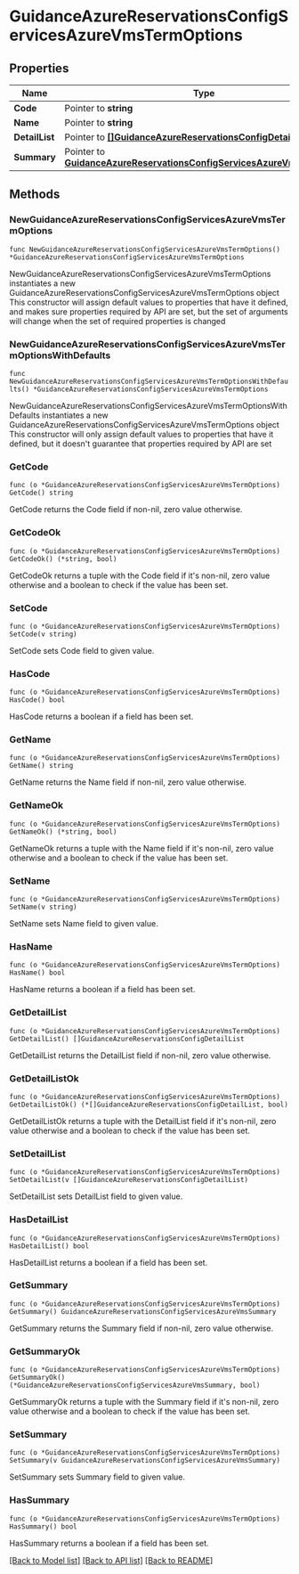# GuidanceAzureReservationsConfigServicesAzureVmsTermOptions

## Properties

Name | Type | Description | Notes
------------ | ------------- | ------------- | -------------
**Code** | Pointer to **string** |  | [optional] 
**Name** | Pointer to **string** |  | [optional] 
**DetailList** | Pointer to [**[]GuidanceAzureReservationsConfigDetailList**](GuidanceAzureReservationsConfigDetailList.md) |  | [optional] 
**Summary** | Pointer to [**GuidanceAzureReservationsConfigServicesAzureVmsSummary**](guidanceAzureReservations_config_services_azureVms_summary.md) |  | [optional] 

## Methods

### NewGuidanceAzureReservationsConfigServicesAzureVmsTermOptions

`func NewGuidanceAzureReservationsConfigServicesAzureVmsTermOptions() *GuidanceAzureReservationsConfigServicesAzureVmsTermOptions`

NewGuidanceAzureReservationsConfigServicesAzureVmsTermOptions instantiates a new GuidanceAzureReservationsConfigServicesAzureVmsTermOptions object
This constructor will assign default values to properties that have it defined,
and makes sure properties required by API are set, but the set of arguments
will change when the set of required properties is changed

### NewGuidanceAzureReservationsConfigServicesAzureVmsTermOptionsWithDefaults

`func NewGuidanceAzureReservationsConfigServicesAzureVmsTermOptionsWithDefaults() *GuidanceAzureReservationsConfigServicesAzureVmsTermOptions`

NewGuidanceAzureReservationsConfigServicesAzureVmsTermOptionsWithDefaults instantiates a new GuidanceAzureReservationsConfigServicesAzureVmsTermOptions object
This constructor will only assign default values to properties that have it defined,
but it doesn't guarantee that properties required by API are set

### GetCode

`func (o *GuidanceAzureReservationsConfigServicesAzureVmsTermOptions) GetCode() string`

GetCode returns the Code field if non-nil, zero value otherwise.

### GetCodeOk

`func (o *GuidanceAzureReservationsConfigServicesAzureVmsTermOptions) GetCodeOk() (*string, bool)`

GetCodeOk returns a tuple with the Code field if it's non-nil, zero value otherwise
and a boolean to check if the value has been set.

### SetCode

`func (o *GuidanceAzureReservationsConfigServicesAzureVmsTermOptions) SetCode(v string)`

SetCode sets Code field to given value.

### HasCode

`func (o *GuidanceAzureReservationsConfigServicesAzureVmsTermOptions) HasCode() bool`

HasCode returns a boolean if a field has been set.

### GetName

`func (o *GuidanceAzureReservationsConfigServicesAzureVmsTermOptions) GetName() string`

GetName returns the Name field if non-nil, zero value otherwise.

### GetNameOk

`func (o *GuidanceAzureReservationsConfigServicesAzureVmsTermOptions) GetNameOk() (*string, bool)`

GetNameOk returns a tuple with the Name field if it's non-nil, zero value otherwise
and a boolean to check if the value has been set.

### SetName

`func (o *GuidanceAzureReservationsConfigServicesAzureVmsTermOptions) SetName(v string)`

SetName sets Name field to given value.

### HasName

`func (o *GuidanceAzureReservationsConfigServicesAzureVmsTermOptions) HasName() bool`

HasName returns a boolean if a field has been set.

### GetDetailList

`func (o *GuidanceAzureReservationsConfigServicesAzureVmsTermOptions) GetDetailList() []GuidanceAzureReservationsConfigDetailList`

GetDetailList returns the DetailList field if non-nil, zero value otherwise.

### GetDetailListOk

`func (o *GuidanceAzureReservationsConfigServicesAzureVmsTermOptions) GetDetailListOk() (*[]GuidanceAzureReservationsConfigDetailList, bool)`

GetDetailListOk returns a tuple with the DetailList field if it's non-nil, zero value otherwise
and a boolean to check if the value has been set.

### SetDetailList

`func (o *GuidanceAzureReservationsConfigServicesAzureVmsTermOptions) SetDetailList(v []GuidanceAzureReservationsConfigDetailList)`

SetDetailList sets DetailList field to given value.

### HasDetailList

`func (o *GuidanceAzureReservationsConfigServicesAzureVmsTermOptions) HasDetailList() bool`

HasDetailList returns a boolean if a field has been set.

### GetSummary

`func (o *GuidanceAzureReservationsConfigServicesAzureVmsTermOptions) GetSummary() GuidanceAzureReservationsConfigServicesAzureVmsSummary`

GetSummary returns the Summary field if non-nil, zero value otherwise.

### GetSummaryOk

`func (o *GuidanceAzureReservationsConfigServicesAzureVmsTermOptions) GetSummaryOk() (*GuidanceAzureReservationsConfigServicesAzureVmsSummary, bool)`

GetSummaryOk returns a tuple with the Summary field if it's non-nil, zero value otherwise
and a boolean to check if the value has been set.

### SetSummary

`func (o *GuidanceAzureReservationsConfigServicesAzureVmsTermOptions) SetSummary(v GuidanceAzureReservationsConfigServicesAzureVmsSummary)`

SetSummary sets Summary field to given value.

### HasSummary

`func (o *GuidanceAzureReservationsConfigServicesAzureVmsTermOptions) HasSummary() bool`

HasSummary returns a boolean if a field has been set.


[[Back to Model list]](../README.md#documentation-for-models) [[Back to API list]](../README.md#documentation-for-api-endpoints) [[Back to README]](../README.md)


